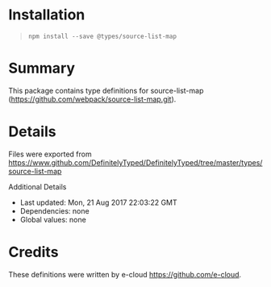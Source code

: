 # Installation
> `npm install --save @types/source-list-map`

# Summary
This package contains type definitions for source-list-map (https://github.com/webpack/source-list-map.git).

# Details
Files were exported from https://www.github.com/DefinitelyTyped/DefinitelyTyped/tree/master/types/source-list-map

Additional Details
 * Last updated: Mon, 21 Aug 2017 22:03:22 GMT
 * Dependencies: none
 * Global values: none

# Credits
These definitions were written by e-cloud <https://github.com/e-cloud>.

